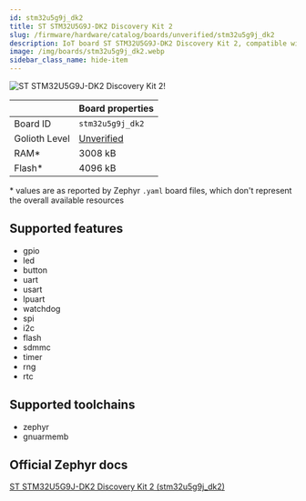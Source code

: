 ```yaml
---
id: stm32u5g9j_dk2
title: ST STM32U5G9J-DK2 Discovery Kit 2
slug: /firmware/hardware/catalog/boards/unverified/stm32u5g9j_dk2
description: IoT board ST STM32U5G9J-DK2 Discovery Kit 2, compatible with Golioth at unverified level.
image: /img/boards/stm32u5g9j_dk2.webp
sidebar_class_name: hide-item
---
```


[//]: # (This is an auto-generated file, do not edit! Changes to it will be lost upon re-generation)

![ST STM32U5G9J-DK2 Discovery Kit 2!](/img/boards/stm32u5g9j_dk2.webp "ST STM32U5G9J-DK2 Discovery Kit 2")

|                | Board properties     |
| -------------  | -------------------- |
| Board ID       | `stm32u5g9j_dk2` |
| Golioth Level  | [Unverified](/firmware/hardware#unverified-boards) |
| RAM*           | 3008 kB |
| Flash*         | 4096 kB |

\* values are as reported by Zephyr `.yaml` board files, which don't represent the overall available resources



## Supported features

* gpio
* led
* button
* uart
* usart
* lpuart
* watchdog
* spi
* i2c
* flash
* sdmmc
* timer
* rng
* rtc

## Supported toolchains

* zephyr
* gnuarmemb

## Official Zephyr docs

[ST STM32U5G9J-DK2 Discovery Kit 2 (stm32u5g9j_dk2)](https://docs.zephyrproject.org/latest/boards/st/stm32u5g9j_dk2/doc/index.html)
